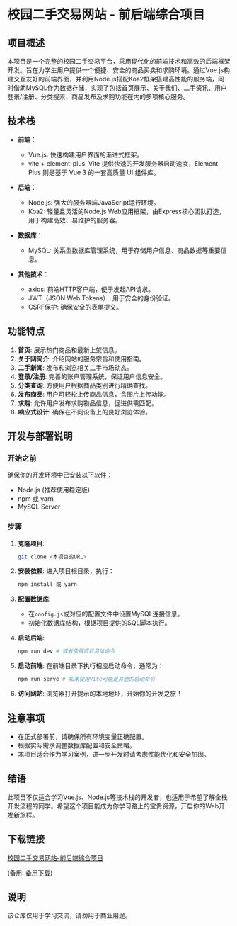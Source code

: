 # 校园二手交易网站 - 前后端综合项目

## 项目概述

本项目是一个完整的校园二手交易平台，采用现代化的前端技术和高效的后端框架开发。旨在为学生用户提供一个便捷、安全的商品买卖和求购环境。通过Vue.js构建交互友好的前端界面，并利用Node.js搭配Koa2框架搭建高性能的服务端，同时借助MySQL作为数据存储，实现了包括首页展示、关于我们、二手资讯、用户登录/注册、分类搜索、商品发布及求购功能在内的多项核心服务。

## 技术栈

- **前端**：
  - Vue.js: 快速构建用户界面的渐进式框架。
  - vite + element-plus: Vite 提供快速的开发服务器启动速度，Element Plus 则是基于 Vue 3 的一套高质量 UI 组件库。
  
- **后端**：
  - Node.js: 强大的服务器端JavaScript运行环境。
  - Koa2: 轻量且灵活的Node.js Web应用框架，由Express核心团队打造，用于构建高效、易维护的服务器。
  
- **数据库**：
  - MySQL: 关系型数据库管理系统，用于存储用户信息、商品数据等重要信息。

- **其他技术**：
  - axios: 前端HTTP客户端，便于发起API请求。
  - JWT（JSON Web Tokens）: 用于安全的身份验证。
  - CSRF保护: 确保安全的表单提交。

## 功能特点

1. **首页**: 展示热门商品和最新上架信息。
2. **关于网简介**: 介绍网站的服务宗旨和使用指南。
3. **二手新闻**: 发布和浏览相关二手市场动态。
4. **登录/注册**: 完善的账户管理系统，保证用户信息安全。
5. **分类查询**: 方便用户根据商品类别进行精确查找。
6. **发布商品**: 用户可轻松上传商品信息，含图片上传功能。
7. **求购**: 允许用户发布求购物品信息，促进供需匹配。
8. **响应式设计**: 确保在不同设备上的良好浏览体验。

## 开发与部署说明

### 开始之前

确保你的开发环境中已安装以下软件：
- Node.js (推荐使用稳定版)
- npm 或 yarn
- MySQL Server

### 步骤

1. **克隆项目**:
   ```bash
   git clone <本项目的URL>
   ```

2. **安装依赖**:
   进入项目根目录，执行：
   ```bash
   npm install 或 yarn
   ```

3. **配置数据库**:
   - 在`config.js`或对应的配置文件中设置MySQL连接信息。
   - 初始化数据库结构，根据项目提供的SQL脚本执行。

4. **启动后端**:
   ```bash
   npm run dev # 或者依据项目具体命令
   ```

5. **启动前端**:
   在前端目录下执行相应启动命令，通常为：
   ```bash
   npm run serve # 如果使用Vite可能是其他的启动命令
   ```

6. **访问网站**:
   浏览器打开提示的本地地址，开始你的开发之旅！

## 注意事项

- 在正式部署前，请确保所有环境变量正确配置。
- 根据实际需求调整数据库配置和安全策略。
- 本项目适合作为学习案例，进一步开发时请考虑性能优化和安全加固。

## 结语

此项目不仅适合学习Vue.js、Node.js等技术栈的开发者，也适用于希望了解全栈开发流程的同学。希望这个项目能成为你学习路上的宝贵资源，开启你的Web开发新旅程。

## 下载链接
[校园二手交易网站-前后端综合项目](https://pan.quark.cn/s/5ef6e3a93273) 

(备用: [备用下载](https://pan.baidu.com/s/1SNRFxDS9uUiu_sCaWsYBbg?pwd=1234))

## 说明

该仓库仅用于学习交流，请勿用于商业用途。
